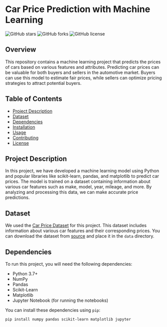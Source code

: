 # Car Price Prediction with Machine Learning

![GitHub stars](https://img.shields.io/github/stars/Sam-3l/Car-Price-Prediction?style=social)
![GitHub forks](https://img.shields.io/github/forks/Sam-3l/Car-Price-Prediction?style=social)
![GitHub license](https://img.shields.io/github/license/Sam-3l/Car-Price-Prediction)

## Overview

This repository contains a machine learning project that predicts the prices of cars based on various features and attributes. Predicting car prices can be valuable for both buyers and sellers in the automotive market. Buyers can use this model to estimate fair prices, while sellers can optimize pricing strategies to attract potential buyers.

## Table of Contents

- [Project Description](#project-description)
- [Dataset](#dataset)
- [Dependencies](#dependencies)
- [Installation](#installation)
- [Usage](#usage)
- [Contributing](#contributing)
- [License](#license)

## Project Description

In this project, we have developed a machine learning model using Python and popular libraries like scikit-learn, pandas, and matplotlib to predict car prices. The model is trained on a dataset containing information about various car features such as make, model, year, mileage, and more. By analyzing and processing this data, we can make accurate price predictions.

## Dataset

We used the [Car Price Dataset](link_to_dataset) for this project. This dataset includes information about various car features and their corresponding prices. You can download the dataset from [source](link_to_dataset) and place it in the `data` directory.

## Dependencies

To run this project, you will need the following dependencies:

- Python 3.7+
- NumPy
- Pandas
- Scikit-Learn
- Matplotlib
- Jupyter Notebook (for running the notebooks)

You can install these dependencies using `pip`:

```bash
pip install numpy pandas scikit-learn matplotlib jupyter

